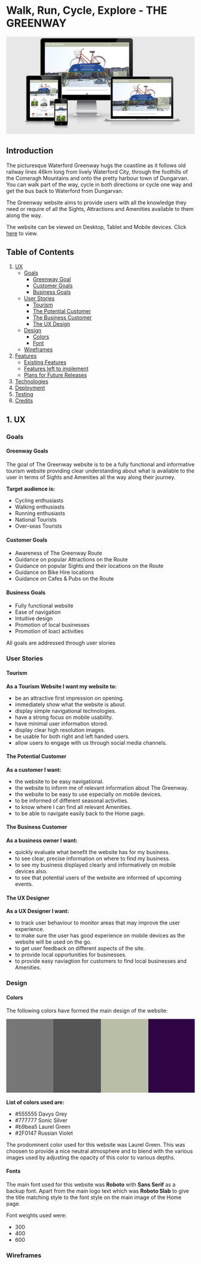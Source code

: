 # Walk, Run, Cycle, Explore - THE GREENWAY

<img src="./images/multi-screen.png" style="margin: 0;">


## Introduction

The picturesque Waterford Greenway hugs the coastline as it 
follows old railway lines 46km long from lively Waterford City, through the 
foothills of the Comeragh Mountains and onto the pretty harbour town 
of Dungarvan. You can walk part of the way, cycle in both directions 
or cycle one way and get the bus back to Waterford from Dungarvan.

The Greenway website aims to provide users with all the knowledge they
need or require of all the Sights, Attractions and Amenities available to 
them along the way. 

The website can be viewed on Desktop, Tablet and Mobile devices. Click <a href="https://bar-dev.github.io/Greenway">here</a> to view.


## Table of Contents

1.  [UX](#ux)
    * [Goals](#goals)
        * [Greenway Goal](#greenway-goals)
        * [Customer Goals](#customer-goals)
        * [Business Goals](#business-goals)
    * [User Stories](#user-stories)
        * [Tourism](#tourism)
        * [The Potential Customer](#the-potential-customer)
        * [The Business Customer](#the-business-customer)
        * [The UX Design](#the-ux-design)
    * [Design](#design)
        * [Colors](#colors)
        * [Font](#font)            
     * [Wireframes](#wireframes)           
2.  [Features](#features)
    * [Existing Features](#existing-features)
    * [Features left to implement](#features-left-to-implement)
    * [Plans for Future Releases](#plans-for-future-releases)
3.  [Technologies](#technologies)
4.  [Deployment](#deployment)
5.  [Testing](#testing)
6.  [Credits](#credits)
    
## 1. UX

### Goals

#### Greenway Goals

The goal of The Greenway website is to be a fully functional and informative tourism website providing clear understanding 
about what is available to the user in terms of Sights and Amenities all the way along their journey.

**Target audience is:**

* Cycling enthusiasts
* Walking enthusiasts
* Running enthusiasts
* National Tourists
* Over-seas Tourists

#### Customer Goals

* Awareness of The Greenway Route
* Guidance on popular Attractions on the Route
* Guidance on popular Sights and their locations on the Route
* Guidance on Bike Hire locations
* Guidance on Cafes & Pubs on the Route

#### Business Goals

* Fully functional website
* Ease of navigation
* Intuitive design
* Promotion of local businesses
* Promotion of loacl activities

All goals are addressed through user stories

### User Stories

#### Tourism

**As a Tourism Website I want my website to:**

* be an attractive first impression on opening.
* immediately show what the website is about.
* display simple navigational technologies.
* have a strong focus on mobile usability.
* have minimal user information stored.
* display clear high resolution images.
* be usable for both right and left handed users.
* allow users to engage with us through social media channels.

#### The Potential Customer

**As a customer I want:**

* the website to be easy navigational.
* the website to inform me of relevant information about The Greenway.
* the website to be easy to use especially on mobile devices.
* to be informed of different seasonal activities.
* to know where I can find all relevant Amenities.
* to be able to navigate easily back to the Home page.

#### The Business Customer

**As a business owner I want:**

* quickly evaluate what benefit the website has for my business.
* to see clear, precise information on where to find my business.
* to see my business displayed clearly and informatively on mobile devices also.
* to see that potential users of the website are informed of upcoming events.

#### The UX Designer

**As a UX Designer I want:**

* to track user behaviour to monitor areas that may improve the user experience.
* to make sure the user has good experience on mobile devices as the website will be used on the go.
* to get user feedback on different aspects of the site.
* to provide local opportunities for businesses.
* to provide easy naviagtion for customers to find local businesses and Amenities.


### Design

#### Colors

The following colors have formed the main design of the website:

<img src="./images/greenway-colors.png" style="margin: 0;">

**List of colors used are:**
* #555555 Davys Grey
* #777777 Sonic Silver
* #b9bea5 Laurel Green
* #2F0147 Russian Violet

The prodominent color used for this website was Laurel Green. This was choosen to provide a nice neutral atmosphere and to blend with the various images 
used by adjusting the opacity of this color to various depths.

#### Fonts

The main font used for this website was **Roboto** with **Sans Serif** as a backup font. Apart from the main logo text which was **Roboto Slab** to give
the title matching style to the font style on the main image of the Home page.

Font weights used were:
* 300
* 400
* 600


### Wireframes

